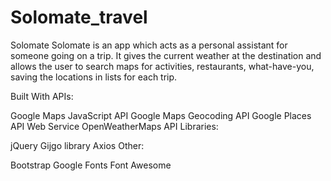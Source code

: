 # Solomate_travel

Solomate
Solomate is an app which acts as a personal assistant for someone going on a trip. It gives the current weather at the destination and allows the user to search maps for activities, restaurants, what-have-you, saving the locations in lists for each trip.

Built With
APIs:

Google Maps JavaScript API
Google Maps Geocoding API
Google Places API Web Service
OpenWeatherMaps API
Libraries:

jQuery
Gijgo library
Axios
Other:

Bootstrap
Google Fonts
Font Awesome
